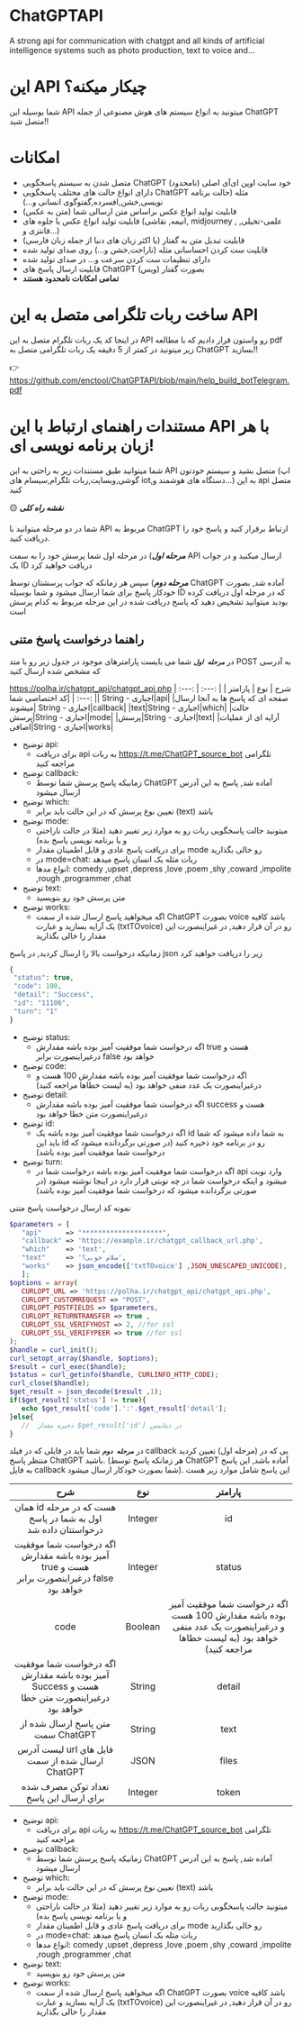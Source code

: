 


# ChatGPTAPI
A strong api for communication with chatgpt and all kinds of artificial intelligence systems such as photo production, text to voice and...
# این API چیکار میکنه؟
شما بوسیله این API میتونید به انواع سیستم های هوش مصنوعی از جمله ChatGPT متصل شید!!

# امکانات

 - متصل شدن به سیستم پاسخگویی ChatGPT خود سایت اوپن ای‌آی اصلی (نامحدود)
 - دارای انواع حالت های مختلف پاسخگویی ChatGPT مثله (حالت برنامه نویسی,خشن,افسرده,گفتوگوی انسانی و...)
 - قابلیت تولید انواع عکس براساس متن ارسالی شما (متن به عکس)
 - قابلیت تولید انواع عکس با جلوه های (انیمه, نقاشی, midjourney , علمی-تخیلی, فانتزی و...)
 - قابلیت تبدیل متن به گفتار (با اکثر زبان های دنیا از جمله زبان فارسی)
 - قابلیت ست کردن احساساتی مثله (ناراحت,خشن و...) روی صدای تولید شده
 - دارای تنظیمات ست کردن سرعت و... در صدای تولید شده
 - قابلیت ارسال پاسخ های ChatGPT بصورت گفتار (ویس)
 - **تمامی امکانات نامحدود هستند**

# ساخت ربات تلگرامی متصل به این API

در اینجا کد یک ربات تلگرام متصل به این API رو واستون قرار دادیم که با مطالعه pdf زیر میتونید در کمتر از 5 دقیقه یک ربات تلگرامی متصل به ChatGPT بسازید!!

👉 https://github.com/enctool/ChatGPTAPI/blob/main/help_build_botTelegram.pdf

# مستندات راهنمای ارتباط با این API با هر زبان برنامه نویسی ای!
شما میتوانید طبق مستندات زیر به راحتی به این API متصل بشید و سیستم خودتون (اپ گوشی,وبسایت,ربات تلگرام,سیسام های iot,دستگاه های هوشمند و...) به این api متصل کنید

🟡 ***نقشه راه کلی***

شما  در  دو  مرحله  میتوانید  با  API  مربوط  به  ChatGPT  ارتباط  برقرار  کنید  و  پاسخ  خود  را  دریافت  کنید.

***مرحله  اول***) در  مرحله  اول  شما  پرسش  خود  را  به  سمت  API  ارسال  میکنید  و  در  جواب  یک  ID  دریافت  خواهید  کرد

***مرحله  دوم***) سپس  هر  زمانکه  که  جواب  پرسشتان  توسط  ChatGPT  آماده  شد, بصورت  خودکار  پاسخ  برای  شما  ارسال  میشود  و  شما  بوسیله  ID  که  در  مرحله  اول  دریافت  کرده  بودید  میتوانید  تشخیص  دهید  که  پاسخ  دریافت  شده  در  این  مرحله  مربوط  به  کدام  پرسش  است

## راهنما درخواست پاسخ متنی

در ***`مرحله اول`*** شما می بایست پارامترهای موجود در جدول زیر رو با متد POST به آدرسی که مشخص شده ارسال کنید

https://polha.ir/chatgpt_api/chatgpt_api.php
| شرح | نوع | پارامتر |
|    :---:     |     :---:      |     :---:     |
|کد اختصاصی شما| String - اجباری|api|
|صفحه ای که پاسخ ها به آنجا ارسال میشوند| String - اجباری|callback|
|text|String - اجباری|which|
|حالت پرسش|String - اجباری|mode|
|پرسش|String - اجباری|text|
|آرایه ای از عملیات اضافی|String - اجباری|works|

 - توضیح api:
   - برای دریافت api به ربات https://t.me/ChatGPT_source_bot تلگرامی  مراجعه کنید
 - توضیح callback:
	 - زمانیکه پاسخ پرسش شما توسط ChatGPT آماده شد, پاسخ به این آدرس ارسال میشود
 - توضیح which:
	 - تعیین نوع پرسش که در این حالت باید برابر (text) باشد
 - توضیح mode:
	 - میتونید حالت پاسخگویی ربات رو به موارد زیر تغییر دهید (مثلا در حالت ناراحتی و یا برنامه نویسی پاسخ بده)
	 - برای دریافت پاسخ عادی و قابل اطمینان مقدار mode رو خالی بگذارید
	 - در mode=chat: ربات مثله یک انسان پاسخ میدهد
	 - انواع مدها: comedy ,upset ,depress ,love ,poem ,shy ,coward ,impolite ,rough ,programmer ,chat
 - توضیح text:
	 - متن پرسش خود رو بنویسید
 - توضیح works:
	 - اگه میخواهید پاسخ ارسال شده از سمت ChatGPT بصورت voice باشد کافیه یک آرایه بسازید و عبارت (txtTOvoice) رو در آن قرار دهید, در غیراینصورت این مقدار را خالی بگذارید

 زمانیکه درخواست بالا را ارسال کردید, در پاسخ json زیر را دریافت خواهید کرد

 ```php
{
  "status": true,
  "code": 100,
  "detail": "Success",
  "id": "11106",
  "turn": "1"
}
 ```
 - توضیح status:
	 - اگه درخواست شما موفقیت آمیز بوده باشه مقدارش true هست و درغیراینصورت برابر false خواهد بود
 - توضیح code:
	 - اگه درخواست شما موفقیت آمیز بوده باشه مقدارش 100 هست و درغیراینصورت یک عدد منفی خواهد بود (به لیست خطاها مراجعه کنید)
 - توضیح detail:
	 - اگه درخواست شما موفقیت آمیز بوده باشه مقدارش success هست و درغیراینصورت متن خطا خواهد بود
 - توضیح id:
	 - اگه درخواست شما موفقیت آمیز بوده باشه یک id به شما داده میشود که شما باید این id رو در برنامه خود ذخیره کنید (در صورتی برگردانده میشود که درخواست شما موفقیت آمیز بوده باشد)
 - توضیح turn:
	 - اگه درخواست شما موفقیت آمیز بوده باشه درخواست شما در api وارد نوبت میشود و اینکه درخواست شما در چه نوبتی قرار دارد در اینجا نوشته میشود (در صورتی برگردانده میشود که درخواست شما موفقیت آمیز بوده باشد)

نمونه کد ارسال درخواست پاسخ متنی
 ```php
$parameters = [
	"api"      => "********************",
	"callback" => 'https://example.ir/chatgpt_callback_url.php',
	"which"    => 'text',
	"text"     => 'سلام خوبی؟',
	"works"    => json_encode(['txtTOvoice'] ,JSON_UNESCAPED_UNICODE),
   	];
$options = array(
	CURLOPT_URL => 'https://polha.ir/chatgpt_api/chatgpt_api.php',
	CURLOPT_CUSTOMREQUEST => "POST",
	CURLOPT_POSTFIELDS => $parameters,
	CURLOPT_RETURNTRANSFER => true ,
	CURLOPT_SSL_VERIFYHOST => 2, //for ssl
	CURLOPT_SSL_VERIFYPEER => true //for ssl
);
$handle = curl_init();
curl_setopt_array($handle, $options);
$result = curl_exec($handle);
$status = curl_getinfo($handle, CURLINFO_HTTP_CODE);
curl_close($handle);
$get_result = json_decode($result ,1);
if($get_result['status'] != true){
	echo $get_result['code'].':'.$get_result['detail'];
}else{
	//  ذخیره مقدار $get_result['id'] در دیتابیس
}
```

در ***`مرحله دوم`*** شما باید در فایلی که در فیلد callback یی که در (مرحله اول) تعیین کردید منتظر پاسخ ChatGPT باشید. (هر زمانکه پاسخ توسط ChatGPT آماده باشد, این پاسخ به فایل callback شما بصورت خودکار ارسال میشود). این پاسخ شامل موارد زیر هست

| شرح | نوع | پارامتر |
|    :---:     |     :---:      |     :---:     |
|همان id هست که در مرحله اول به شما در پاسخ درخواستتان داده شد|Integer|id|
|اگه درخواست شما موفقیت آمیز بوده باشه مقدارش true هست و درغیراینصورت برابر false خواهد بود|Integer|status|
|code|Boolean|اگه درخواست شما موفقیت آمیز بوده باشه مقدارش 100 هست و درغیراینصورت یک عدد منفی خواهد بود (به لیست خطاها مراجعه کنید)|
|اگه درخواست شما موفقیت آمیز بوده باشه مقدارش Success هست و درغیراینصورت متن خطا خواهد بود|String|detail|
|متن پاسخ ارسال شده از سمت ChatGPT|String|text|
|ليست آدرس url فايل هاي ارسال شده از سمت ChatGPT|JSON|files|
|تعداد توكن مصرف شده براي ارسال اين پاسخ|Integer|token|

 - توضیح api:
   - برای دریافت api به ربات https://t.me/ChatGPT_source_bot تلگرامی  مراجعه کنید
 - توضیح callback:
	 - زمانیکه پاسخ پرسش شما توسط ChatGPT آماده شد, پاسخ به این آدرس ارسال میشود
 - توضیح which:
	 - تعیین نوع پرسش که در این حالت باید برابر (text) باشد
 - توضیح mode:
	 - میتونید حالت پاسخگویی ربات رو به موارد زیر تغییر دهید (مثلا در حالت ناراحتی و یا برنامه نویسی پاسخ بده)
	 - برای دریافت پاسخ عادی و قابل اطمینان مقدار mode رو خالی بگذارید
	 - در mode=chat: ربات مثله یک انسان پاسخ میدهد
	 - انواع مدها: comedy ,upset ,depress ,love ,poem ,shy ,coward ,impolite ,rough ,programmer ,chat
 - توضیح text:
	 - متن پرسش خود رو بنویسید
 - توضیح works:
	 - اگه میخواهید پاسخ ارسال شده از سمت ChatGPT بصورت voice باشد کافیه یک آرایه بسازید و عبارت (txtTOvoice) رو در آن قرار دهید, در غیراینصورت این مقدار را خالی بگذارید
